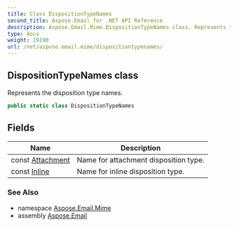 ```yaml
---
title: Class DispositionTypeNames
second_title: Aspose.Email for .NET API Reference
description: Aspose.Email.Mime.DispositionTypeNames class. Represents the disposition type names
type: docs
weight: 19190
url: /net/aspose.email.mime/dispositiontypenames/
---
```

## DispositionTypeNames class

Represents the disposition type names.

```csharp
public static class DispositionTypeNames
```

## Fields

| Name | Description |
| --- | --- |
| const [Attachment](../../aspose.email.mime/dispositiontypenames/attachment/) | Name for attachment disposition type. |
| const [Inline](../../aspose.email.mime/dispositiontypenames/inline/) | Name for inline disposition type. |

### See Also

* namespace [Aspose.Email.Mime](../../aspose.email.mime/)
* assembly [Aspose.Email](../../)


